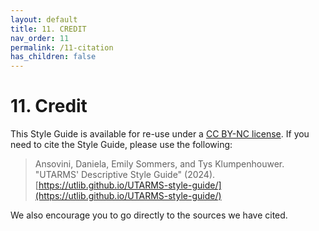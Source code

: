 ```yaml
---
layout: default
title: 11. CREDIT
nav_order: 11
permalink: /11-citation
has_children: false
---
```


# 11. Credit

This Style Guide is available for re-use under a [CC BY-NC license](https://creativecommons.org/licenses/by-nc/4.0/). If you need to cite the Style Guide, please use the following:

> Ansovini, Daniela, Emily Sommers, and Tys Klumpenhouwer. "UTARMS' Descriptive Style Guide" (2024). [https://utlib.github.io/UTARMS-style-guide/](https://utlib.github.io/UTARMS-style-guide/)

We also encourage you to go directly to the sources we have cited. 
